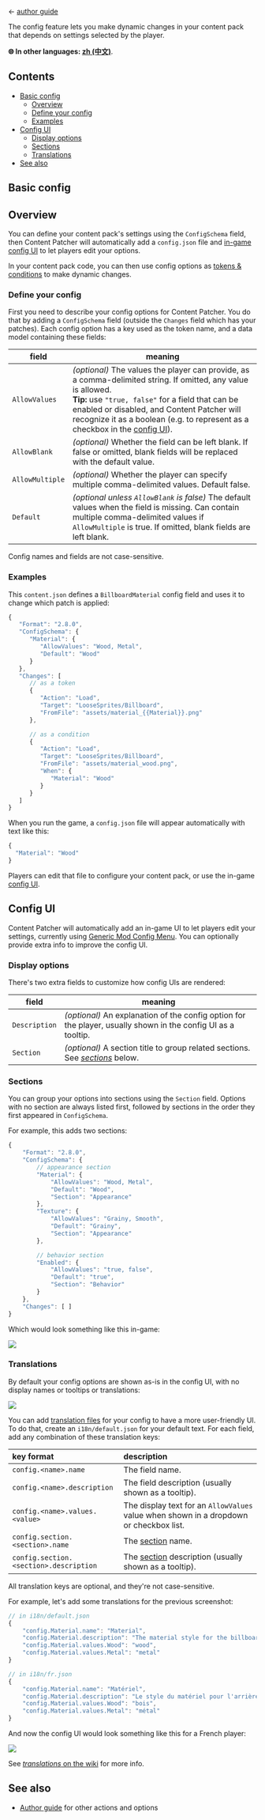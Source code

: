﻿← [author guide](../author-guide.md)

The config feature lets you make dynamic changes in your content pack that depends on settings
selected by the player.

**🌐 In other languages: [zh (中文)](../zh/author-guide/config.md)**.

## Contents
* [Basic config](#basic-config)
  * [Overview](#overview)
  * [Define your config](#define-your-config)
  * [Examples](#examples)
* [Config UI](#config-ui)
  * [Display options](#display-options)
  * [Sections](#sections)
  * [Translations](#translations)
* [See also](#see-also)

## Basic config
## Overview
You can define your content pack's settings using the `ConfigSchema` field, then Content Patcher
will automatically add a `config.json` file and [in-game config UI](#config-ui) to let players edit
your options.

In your content pack code, you can then use config options as [tokens &
conditions](../author-guide.md#tokens) to make dynamic changes.

### Define your config
First you need to describe your config options for Content Patcher. You do that by adding a
`ConfigSchema` field (outside the `Changes` field which has your patches). Each config option has
a key used as the token name, and a data model containing these fields:

field               | meaning
------------------- | -------
`AllowValues`       | _(optional)_ The values the player can provide, as a comma-delimited string. If omitted, any value is allowed.<br />**Tip:** use `"true, false"` for a field that can be enabled or disabled, and Content Patcher will recognize it as a boolean (e.g. to represent as a checkbox in the [config UI](#config-ui)).
`AllowBlank`        | _(optional)_ Whether the field can be left blank. If false or omitted, blank fields will be replaced with the default value.
`AllowMultiple`     | _(optional)_ Whether the player can specify multiple comma-delimited values. Default false.
`Default`           | _(optional unless `AllowBlank` is false)_ The default values when the field is missing. Can contain multiple comma-delimited values if `AllowMultiple` is true. If omitted, blank fields are left blank.

Config names and fields are not case-sensitive.

### Examples
This `content.json` defines a `BillboardMaterial` config field and uses it to change which patch is
applied:

```js
{
   "Format": "2.8.0",
   "ConfigSchema": {
      "Material": {
         "AllowValues": "Wood, Metal",
         "Default": "Wood"
      }
   },
   "Changes": [
      // as a token
      {
         "Action": "Load",
         "Target": "LooseSprites/Billboard",
         "FromFile": "assets/material_{{Material}}.png"
      },

      // as a condition
      {
         "Action": "Load",
         "Target": "LooseSprites/Billboard",
         "FromFile": "assets/material_wood.png",
         "When": {
            "Material": "Wood"
         }
      }
   ]
}
```

When you run the game, a `config.json` file will appear automatically with text like this:

```js
{
  "Material": "Wood"
}
```

Players can edit that file to configure your content pack, or use the in-game
[config UI](#config-ui).

## Config UI
Content Patcher will automatically add an in-game UI to let players edit your settings, currently
using [Generic Mod Config Menu](https://www.nexusmods.com/stardewvalley/mods/5098). You can
optionally provide extra info to improve the config UI.

### Display options
There's two extra fields to customize how config UIs are rendered:

field         | meaning
------------- | -------
`Description` | _(optional)_ An explanation of the config option for the player, usually shown in the config UI as a tooltip.
`Section`     | _(optional)_ A section title to group related sections. See [_sections_](#sections) below.

### Sections
You can group your options into sections using the `Section` field. Options with no section are
always listed first, followed by sections in the order they first appeared in `ConfigSchema`.

For example, this adds two sections:

```js
{
    "Format": "2.8.0",
    "ConfigSchema": {
        // appearance section
        "Material": {
            "AllowValues": "Wood, Metal",
            "Default": "Wood",
            "Section": "Appearance"
        },
        "Texture": {
            "AllowValues": "Grainy, Smooth",
            "Default": "Grainy",
            "Section": "Appearance"
        },

        // behavior section
        "Enabled": {
            "AllowValues": "true, false",
            "Default": "true",
            "Section": "Behavior"
        }
    },
    "Changes": [ ]
}
```

Which would look something like this in-game:

![](../screenshots/config-with-sections.png)

### Translations
By default your config options are shown as-is in the config UI, with no display names or tooltips
or translations:

![](../screenshots/config-plain.png)

You can add [translation files](https://stardewvalleywiki.com/Modding:Translations) for your config
to have a more user-friendly UI. To do that, create an `i18n/default.json` for your default text.
For each field, add any combination of these translation keys:

key format                             | description
:------------------------------------- | :----------
`config.<name>.name`                   | The field name.
`config.<name>.description`            | The field description (usually shown as a tooltip).
`config.<name>.values.<value>`         | The display text for an `AllowValues` value when shown in a dropdown or checkbox list.
`config.section.<section>.name`        | The [section](#sections) name.
`config.section.<section>.description` | The [section](#sections) description (usually shown as a tooltip).

All translation keys are optional, and they're not case-sensitive.

For example, let's add some translations for the previous screenshot:

```js
// in i18n/default.json
{
    "config.Material.name": "Material",
    "config.Material.description": "The material style for the billboard background.",
    "config.Material.values.Wood": "wood",
    "config.Material.values.Metal": "metal"
}

// in i18n/fr.json
{
    "config.Material.name": "Matériel",
    "config.Material.description": "Le style du matériel pour l'arrière-plan du panneau d'affichage.",
    "config.Material.values.Wood": "bois",
    "config.Material.values.Metal": "métal"
}
```

And now the config UI would look something like this for a French player:

![](../screenshots/config-with-translations.png)

See [_translations_ on the wiki](https://stardewvalleywiki.com/Modding:Translations) for more info.

## See also
* [Author guide](../author-guide.md) for other actions and options
